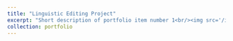 ```yaml
---
title: "Linguistic Editing Project"
excerpt: "Short description of portfolio item number 1<br/><img src='/images/500x300.png'>"
collection: portfolio
---
```


 

